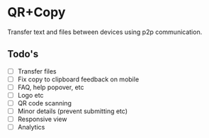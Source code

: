 # QR+Copy

Transfer text and files between devices using p2p communication.

## Todo's

- [ ] Transfer files
- [ ] Fix copy to clipboard feedback on mobile
- [ ] FAQ, help popover, etc
- [ ] Logo etc
- [ ] QR code scanning
- [ ] Minor details (prevent submitting etc)
- [ ] Responsive view
- [ ] Analytics
